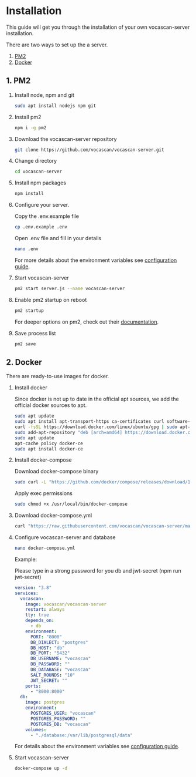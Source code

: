 # Installation

This guide will get you through the installation of your own vocascan-server installation.

There are two ways to set up the a server.

1. [PM2](#_1-pm2)
2. [Docker](#_2-docker)

## 1. PM2

1. Install node, npm and git

   ```bash
   sudo apt install nodejs npm git
   ```

2. Install pm2

   ```bash
   npm i -g pm2
   ```

3. Download the vocascan-server repository

   ```bash
   git clone https://github.com/vocascan/vocascan-server.git
   ```

4. Change directory

   ```bash
   cd vocascan-server
   ```

5. Install npm packages

   ```bash
   npm install
   ```

6. Configure your server.

   Copy the .env.example file

   ```bash
   cp .env.example .env
   ```

   Open .env file and fill in your details

   ```bash
   nano .env
   ```

   For more details about the environment variables see [configuration guide](configuration).

7. Start vocascan-server

   ```bash
   pm2 start server.js --name vocascan-server
   ```

8. Enable pm2 startup on reboot

   ```bash
   pm2 startup
   ```

   For deeper options on pm2, check out their
   [documentation](https://pm2.keymetrics.io/docs/usage/pm2-doc-single-page/).

9. Save process list

   ```bash
   pm2 save
   ```

## 2. Docker

There are ready-to-use images for docker.

1. Install docker

   Since docker is not up to date in the official apt sources, we add the official docker sources to apt.

   ```bash
   sudo apt update
   sudo apt install apt-transport-https ca-certificates curl software-properties-common
   curl -fsSL https://download.docker.com/linux/ubuntu/gpg | sudo apt-key add -
   sudo add-apt-repository "deb [arch=amd64] https://download.docker.com/linux/ubuntu focal stable"
   sudo apt update
   apt-cache policy docker-ce
   sudo apt install docker-ce
   ```

2. Install docker-compose

   Download docker-compose binary

   ```bash
   sudo curl -L "https://github.com/docker/compose/releases/download/1.29.1/docker-compose-$(uname -s)-$(uname -m)" -o /usr/local/bin/docker-compose
   ```

   Apply exec permissions

   ```bash
   sudo chmod +x /usr/local/bin/docker-compose
   ```

3. Download docker-compose.yml

   ```bash
   curl "https://raw.githubusercontent.com/vocascan/vocascan-server/main/docker/docker-compose.yml" -o docker-compose.yml
   ```

4. Configure vocascan-server and database

   ```bash
   nano docker-compose.yml
   ```

   Example:

   Please type in a strong password for you db and jwt-secret (npm run jwt-secret)

   ```yml
   version: "3.8"
   services:
     vocascan:
       image: vocascan/vocascan-server
       restart: always
       tty: true
       depends_on:
         - db
       environment:
         PORT: "8000"
         DB_DIALECT: "postgres"
         DB_HOST: "db"
         DB_PORT: "5432"
         DB_USERNAME: "vocascan"
         DB_PASSWORD: ""
         DB_DATABASE: "vocascan"
         SALT_ROUNDS: "10"
         JWT_SECRET: ""
       ports:
         - "8000:8000"
     db:
       image: postgres
       environment:
         POSTGRES_USER: "vocascan"
         POSTGRES_PASSWORD: ""
         POSTGRES_DB: "vocascan"
       volumes:
         - "./database:/var/lib/postgresql/data"
   ```

   For details about the environment variables see [configuration guide](configuration).

5. Start vocascan-server

   ```bash
   docker-compose up -d
   ```

